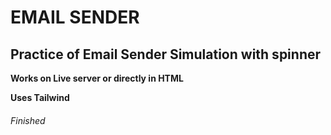 # EMAIL SENDER

## Practice of Email Sender Simulation with spinner

__Works on Live server or directly in HTML__ <br/>

__Uses Tailwind__ <br/>

###### Finished 

